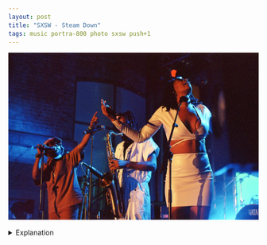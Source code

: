 ```yaml
---
layout: post
title: "SXSW - Steam Down"
tags: music portra-800 photo sxsw push+1
---
```


![Steam Down](/assets/images/2023-03/2023-03-17-steam-down.jpg)

<details>
	<summary>Explanation</summary>

	To finish up the individual posts for SXSW is this picture from the last show of Friday, March 18th. The subject of this picture is the UK based jazz collective Steam Down. As with many of the pictures I make posts for, I really do really like this one.<br><br>

	But as always with these music posts, let's talk about Steam Down's music first. With both hip hop and afropop stylings, Steam Down has a pretty unique sound in the jazz space. At times the music can stray into that sort of jungle or breakbeat space, creating powerful and frenetic rhythms. Their music really encompasses a lot of my feelings on how reductive genres can be. While ostensibly in the jazz space, the use and inspiration from various other areas pushes it away from what many might experience as jazz. Jazz is admittedly a super broad genre, but that broadness just means it's difficult at times to categorize.<br><br>

	Before getting to this picture, I just want to say that I didn't come into this show expecting to take any pictures. As I said, it was the last show of the night for me and I was kind of exhausted. I also walked pretty quickly to get to the show and didn't get there as early as I normally would. As a result there was already a crowd and I didn't really try to get to the front. But as usual, I found my way there, driven almost by impulse.<br><br>

	Anyways, I'm gonna talk about this picture in 3 major ways. First will be about focus and grain, then lighting, and finally and most importantly, composition.<br><br>

	I'm not gonna spend a lot of time on focus and grain. Ultimately, it's sharp enough and sharp throughout the frame. The grain is pretty big but isn't distracting. This is a pretty unimportant paragraph.<br><br>

	In terms of lighting, I really like how it worked out here. The fronts are front lit with orange and the backs are backlit with a bright electric blue. The contrast between the front and back, orange and blue is really exciting. The exposure is just about right. It's just bright enough to have clear and strong detail and just dark enough to create meaningful contrast separation between the 3 subjects and everything else.<br><br>

	Now to get to why I really like this picture, the composition. As is obvious, this is a 3 element composition with the two singers flanking the saxophonist. I've said in the past that I sometimes have trouble organizing and orienting a 3 element composition but this one works really well and I think I know why. One issue I find with 3 element compositions is that sometimes it can be difficult to understand the flow of the picture. With 3 elements, how do you intend someone to interact and read the picture? This picture however has a really clear direction. It very clearly reads left to right. The outstretched arm and finger point and create a distinct and powerful line by which you can read the picture. This terminates in her fully outstretched in that direction, completing the line. With her right arm, she creates a contrasting line that frames out the center. To me, it's a really interesting setup that reads from left to right and then drops you back in the center to finish your experience.<br><br>

	With this picture and post, I'm officially done with the individual picture posts. I've got a few roll posts to do and then I'll wrap up my overall thoughts on SXSW this year, both music and pictures. I'm behind where I want to be in terms of getting these up in a reasonable timeframe but if I can get everything done before the end of April, I'll call it a success.
</details>
